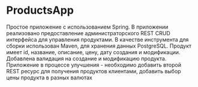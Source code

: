 # ProductsApp
Простое приложение с использованием Spring.
В приложении реализовано предоставление администраторского REST CRUD интерфейса для управления продуктами.
В качестве инструмента для сборки использован Maven, для хранения данных PostgreSQL.
Продукт имеет id, название, описание, цену, дату создания и модификации.
Добавлена валидация на создание и модификацию продукта.
Приложение в процессе улучшения - необходимо добавить второй REST ресурс для получения продуктов клиентами, добавить выбор цены продукта в разных валютах
